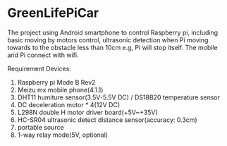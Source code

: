 GreenLifePiCar
==============

The project using Android smartphone to control Raspberry pi, including basic moving by motors control, ultrasonic detection when Pi moving towards to the obstacle less than 10cm e.g, Pi will stop itself. The mobile and Pi connect with wifi. 


Requirement Devices:
1. Raspberry pi Mode B Rev2
2. Meizu mx mobile phone(4.1.1)
3. DHT11 humiture sensor(3.5V-5.5V DC) / DS18B20 temperature sensor
4. DC deceleration motor * 4(12V DC)
5. L298N double H motor driver board(+5V~+35V)
6. HC-SR04 ultrasonic detect distance sensor(accuracy: 0.3cm)
7. portable source 
8. 1-way relay mode(5V, optional)